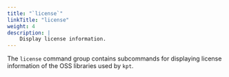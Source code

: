 ```yaml
---
title: "`license`"
linkTitle: "license"
weight: 4
description: |
    Display license information.
---
```


<!--mdtogo:Short
    Display license information.
-->

<!--mdtogo:Long-->
The `license` command group contains subcommands for displaying license information
of the OSS libraries used by `kpt`.
<!--mdtogo-->